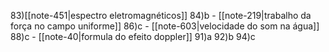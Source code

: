 
83)[[note-451|espectro eletromagnéticos]]
84)b - [[note-219|trabalho da força no campo uniforme]]
86)c - [[note-603|velocidade do som na água]]
88)c - [[note-40|formula do efeito doppler]]
91)a 
92)b
94)c

